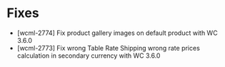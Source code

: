 # Fixes
* [wcml-2774] Fix product gallery images on default product with WC 3.6.0
* [wcml-2773] Fix wrong Table Rate Shipping wrong rate prices calculation in secondary currency with WC 3.6.0